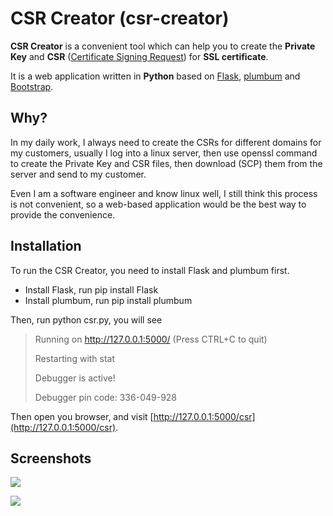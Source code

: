 # CSR Creator (csr-creator)

**CSR Creator** is a convenient tool which can help you to create the **Private Key** and **CSR** ([Certificate Signing Request](https://en.wikipedia.org/wiki/Certificate_signing_request)) for **SSL certificate**.

It is a web application written in **Python** based on [Flask](http://flask.pocoo.org/), [plumbum](https://plumbum.readthedocs.org/) and [Bootstrap](http://getbootstrap.com/).


## Why?

In my daily work, I always need to create the CSRs for different domains for my customers, usually I log into a linux server, then use openssl command to create the Private Key and CSR files, then download (SCP) them from the server and send to my customer.

Even I am a software engineer and know linux well, I still think this process is not convenient, so a web-based application would be the best way to provide the convenience.

## Installation
To run the CSR Creator, you need to install Flask and plumbum first.

* Install Flask, run pip install Flask
* Install plumbum, run pip install plumbum

Then, run python csr.py, you will see
> Running on http://127.0.0.1:5000/ (Press CTRL+C to quit)
>
> Restarting with stat
>
> Debugger is active!
>
> Debugger pin code: 336-049-928

Then open you browser, and visit [http://127.0.0.1:5000/csr](http://127.0.0.1:5000/csr).

## Screenshots

![](http://i.imgur.com/l2PlHVg.png)

![](http://i.imgur.com/jC3b5Dq.png)